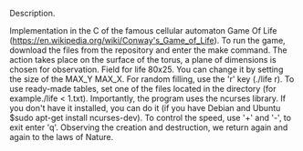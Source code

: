 Description.

Implementation in the C of the famous cellular automaton Game Of Life
(https://en.wikipedia.org/wiki/Conway's_Game_of_Life).
To run the game, download the files from the repository and enter the make command.
The action takes place on the surface of the torus, a plane of dimensions is chosen for observation.
Field for life 80x25. You can change it by setting the size of the MAX_Y MAX_X.
For random filling, use the 'r' key (./life r).
To use ready-made tables, set one of the files located in the directory (for example./life < 1.txt).
Importantly, the program uses the ncurses library. If you don't have it installed, you can do it 
(if you have Debian and Ubuntu $sudo apt-get install ncurses-dev).
To control the speed, use '+' and '-', to exit enter 'q'.
Observing the creation and destruction, we return again and again to the laws of Nature.
